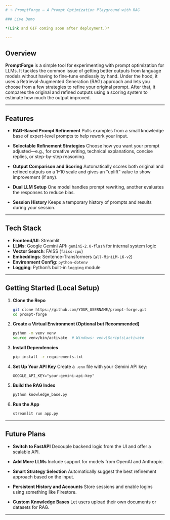 ```yaml
---
# ✨ PromptForge – A Prompt Optimization Playground with RAG

### Live Demo

*(Link and GIF coming soon after deployment.)*

---
```


## Overview

**PromptForge** is a simple tool for experimenting with prompt optimization for LLMs. It tackles the common issue of getting better outputs from language models without having to fine-tune endlessly by hand. Under the hood, it uses a Retrieval-Augmented Generation (RAG) approach and lets you choose from a few strategies to refine your original prompt. After that, it compares the original and refined outputs using a scoring system to estimate how much the output improved.

---

## Features

* **RAG-Based Prompt Refinement**
  Pulls examples from a small knowledge base of expert-level prompts to help rework your input.

* **Selectable Refinement Strategies**
  Choose how you want your prompt adjusted—e.g., for creative writing, technical explanations, concise replies, or step-by-step reasoning.

* **Output Comparison and Scoring**
  Automatically scores both original and refined outputs on a 1–10 scale and gives an “uplift” value to show improvement (if any).

* **Dual LLM Setup**
  One model handles prompt rewriting, another evaluates the responses to reduce bias.

* **Session History**
  Keeps a temporary history of prompts and results during your session.

---

## Tech Stack

* **Frontend/UI**: Streamlit
* **LLMs**: Google Gemini API: `gemini-2.0-flash` for internal system logic
* **Vector Search**: FAISS (`faiss-cpu`)
* **Embeddings**: Sentence-Transformers (`all-MiniLM-L6-v2`)
* **Environment Config**: `python-dotenv`
* **Logging**: Python’s built-in `logging` module

---

## Getting Started (Local Setup)

1. **Clone the Repo**

   ```bash
   git clone https://github.com/YOUR_USERNAME/prompt-forge.git
   cd prompt-forge
   ```

2. **Create a Virtual Environment (Optional but Recommended)**

   ```bash
   python -m venv venv
   source venv/bin/activate  # Windows: venv\Scripts\activate
   ```

3. **Install Dependencies**

   ```bash
   pip install -r requirements.txt
   ```

4. **Set Up Your API Key**
   Create a `.env` file with your Gemini API key:

   ```env
   GOOGLE_API_KEY="your-gemini-api-key"
   ```

5. **Build the RAG Index**

   ```bash
   python knowledge_base.py
   ```

6. **Run the App**

   ```bash
   streamlit run app.py
   ```

---

## Future Plans

* **Switch to FastAPI**
  Decouple backend logic from the UI and offer a scalable API.

* **Add More LLMs**
  Include support for models from OpenAI and Anthropic.

* **Smart Strategy Selection**
  Automatically suggest the best refinement approach based on the input.

* **Persistent History and Accounts**
  Store sessions and enable logins using something like Firestore.

* **Custom Knowledge Bases**
  Let users upload their own documents or datasets for RAG.

---
